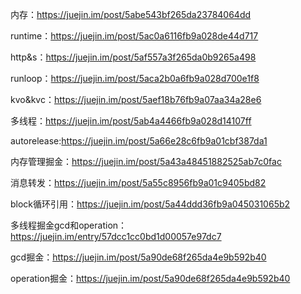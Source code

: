 内存：https://juejin.im/post/5abe543bf265da23784064dd

runtime：https://juejin.im/post/5ac0a6116fb9a028de44d717

http&s：https://juejin.im/post/5af557a3f265da0b9265a498

runloop：https://juejin.im/post/5aca2b0a6fb9a028d700e1f8

kvo&kvc：https://juejin.im/post/5aef18b76fb9a07aa34a28e6

多线程：https://juejin.im/post/5ab4a4466fb9a028d14107ff

autorelease:https://juejin.im/post/5a66e28c6fb9a01cbf387da1

内存管理掘金：https://juejin.im/post/5a43a48451882525ab7c0fac

消息转发：https://juejin.im/post/5a55c8956fb9a01c9405bd82

block循环引用：https://juejin.im/post/5a44ddd36fb9a045031065b2

多线程掘金gcd和operation：https://juejin.im/entry/57dcc1cc0bd1d00057e97dc7

gcd掘金：https://juejin.im/post/5a90de68f265da4e9b592b40

operation掘金：https://juejin.im/post/5a90de68f265da4e9b592b40
